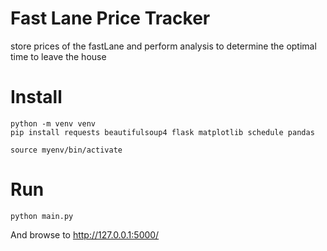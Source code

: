 # Fast Lane Price Tracker
store prices of the fastLane and perform analysis to determine the optimal time to leave the house

# Install
```
python -m venv venv
pip install requests beautifulsoup4 flask matplotlib schedule pandas

source myenv/bin/activate

```
# Run
```
python main.py
```
And browse to http://127.0.0.1:5000/ 
